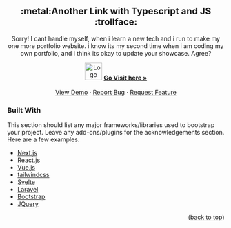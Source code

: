 <!-- PROJECT LOGO -->
  <h2 align="center">:metal:Another Link with Typescript and JS :trollface:</h2>

  <p align="center">
    Sorry! I cant handle myself, when i learn a new tech and i run to make my one more portfolio website.
     i know its my second time when i am coding my own portfolio, and i think its okay to update your showcase.
  Agree?
    <br />
  <div align="center">
  <a >
    <img src="https://user-images.githubusercontent.com/79048275/157459793-1cdff586-0c38-4315-8779-c20e80ce8541.gif" alt="Logo" width="40" height="40">
  </a>
    <a href="https://typenew.vercel.app/"><strong>Go Visit here »</strong></a>
    <br />
    <br />
    <a href="https://typenew.vercel.app/">View Demo</a>
    ·
    <a href="https://github.com/GyanPrakashRaj/typenew/issues">Report Bug</a>
    ·
    <a href="https://github.com/GyanPrakashRaj/typenew/issues">Request Feature</a>
  </p>
</div>



### Built With

This section should list any major frameworks/libraries used to bootstrap your project. Leave any add-ons/plugins for the acknowledgements section. Here are a few examples.

* [Next.js](https://nextjs.org/)
* [React.js](https://reactjs.org/)
* [Vue.js](https://vuejs.org/)
* [tailwindcss](https://tailwindcss.com/)
* [Svelte](https://svelte.dev/)
* [Laravel](https://laravel.com)
* [Bootstrap](https://getbootstrap.com)
* [JQuery](https://jquery.com)

<p align="right">(<a href="#top">back to top</a>)</p>
